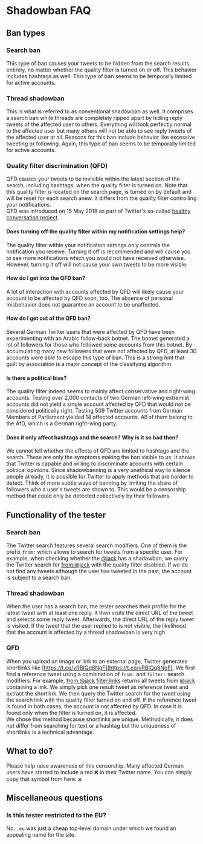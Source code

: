 # Shadowban FAQ

## Ban types

### Search ban
This type of ban causes your tweets to be hidden from the search results entirely, no matter whether the quality filter is turned on or off. This behavior includes hashtags as well. This type of ban seems to be temporally limited for active accounts.

### Thread shadowban
This is what is referred to as conventional shadowban as well. It comprises a search ban while threads are completely ripped apart by hiding reply tweets of the affected user to others. Everything will look perfectly normal to the affected user but many others will not be able to see reply tweets of the affected user at all. Reasons for this ban include behavior like excessive tweeting or following. Again, this type of ban seems to be temporally limited for active accounts.

### Quality filter discrimination (QFD)
QFD causes your tweets to be invisible within the latest section of the search, including hashtags, when the quality filter is turned on. Note that this quality filter is located on the search page, is turned on by default and will be reset for each search anew. It differs from the quality filter controlling your notifications.  
QFD was introduced on 15 May 2018 as part of Twitter's so-called [healthy conversation project](https://blog.twitter.com/official/en_us/topics/product/2018/Serving_Healthy_Conversation.html).

#### Does turning off the quality filter within my notification settings help?
The quality filter within your notification settings only controls the notification you receive. Turning it off is recommended and will cause you to see more notifications which you would not have received otherwise. However, turning it off will not cause your own tweets to be more visible.

#### How do I get into the QFD ban?
A lot of interaction with accounts affected by QFD will likely cause your account to be affected by QFD soon, too. The absence of personal misbehavior does not guarantee an account to be unaffected.

#### How do I get out of the QFD ban?
Several German Twitter users that were affected by QFD have been experimenting with an Arabic follow-back botnet. The botnet generated a lot of followers for those who followed some accounts from this botnet. By accumulating many new followers that were not affected by QFD, at least 30 accounts were able to escape this type of ban. This is a strong hint that guilt by association is a major concept of the classifying algorithm.

#### Is there a political bias?
The quality filter indeed seems to mainly affect conservative and right-wing accounts. Testing over 2,000 contacts of two German left-wing extremist accounts did not yield a single account affected by QFD that would not be considered politically right. Testing 509 Twitter accounts from German Members of Parliament yielded 14 affected accounts. All of them belong to the AfD, which is a German right-wing party.

#### Does it only affect hashtags and the search? Why is it so bad then?
We cannot tell whether the effects of QFD are limited to hashtags and the search. These are only the symptoms making the ban visible to us. It shows that Twitter is capable and willing to discriminate accounts with certain political opinions. Since shadowbanning is a very unethical way to silence people already, it is possible for Twitter to apply methods that are harder to detect. Think of more subtle ways of banning by limiting the share of followers who a user's tweets are shown to. This would be a censorship method that could only be detected collectively by their followers.


## Functionality of the tester

### Search ban
The Twitter search features several search modifiers. One of them is the prefix `from:` which allows to search for tweets from a specific user. For example, when checking whether the [@jack](https://twitter.com/jack) has a shadowban, we query the Twitter search for [from:@jack](https://twitter.com/search?f=tweets&vertical=default&q=from%3A%40jack&src=typd&qf=off) with the quality filter disabled. If we do not find any tweets although the user has tweeted in the past, the account is subject to a search ban.

### Thread shadowban
When the user has a search ban, the tester searches their profile for the latest tweet with at least one reply. It then visits the direct URL of the tweet and selects some reply tweet. Afterwards, the direct URL of the reply tweet is visited. If the tweet that the user replied to is not visible, the likelihood that the account is affected by a thread shadowban is very high.

### QFD
When you upload an image or link to an external page, Twitter generates shortlinks like [https://t.co/vRBIQq8NgF](https://t.co/vRBIQq8NgF). We first find a reference tweet using a combination of `from:` and `filter:` search modifiers. For example, [from:@jack filter:links](https://twitter.com/search?f=tweets&q=from%3A%40jack%20filter%3Alinks&src=typd) returns all tweets from [@jack](https://twitter.com/jack) containing a link. We simply pick one result tweet as reference tweet and extract the shortlink. We then query the Twitter search for the tweet using the search link with the quality filter turned on and off. If the reference tweet is found in both cases, the account is not affected by QFD. In case it is found only when the filter is turned on, it is affected.  
We chose this method because shortlinks are unique. Methodically, it does not differ from searching for text or a hashtag but the uniqueness of shortlinks is a technical advantage.

## What to do?
Please help raise awareness of this censorship. Many affected German users have started to include a red ❌ in their Twitter name. You can simply copy that symbol from here: `❌`

## Miscellaneous questions
### Is this tester restricted to the EU?
No. `.eu` was just a cheap top-level domain under which we found an appealing name for the site.
